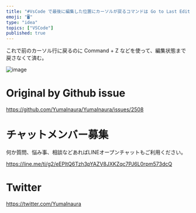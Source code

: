 ```yaml
---
title: "#VsCode で最後に編集した位置にカーソルが戻るコマンドは Go to Last Edit Location ( Mac ショートカット"
emoji: "🖥"
type: "idea"
topics: ["VSCode"]
published: true
---
```


これで前のカーソル行に戻るのに Command + Z などを使って、編集状態まで戻さなくて済む。

![image](https://user-images.githubusercontent.com/13635059/65396384-a90b1780-dde0-11e9-9936-9bb582f0c933.png)


# Original by Github issue

https://github.com/YumaInaura/YumaInaura/issues/2508








<!-- Update From Qiita API -->

# チャットメンバー募集


何か質問、悩み事、相談などあればLINEオープンチャットもご利用ください。

https://line.me/ti/g2/eEPltQ6Tzh3pYAZV8JXKZqc7PJ6L0rpm573dcQ





# Twitter


https://twitter.com/YumaInaura


<!-- Update From Qiita API -->


